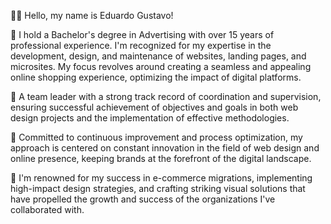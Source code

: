 👋🏼 Hello, my name is Eduardo Gustavo!

📌 I hold a Bachelor's degree in Advertising with over 15 years of professional experience. I'm recognized for my expertise in the development, design, and maintenance of websites, landing pages, and microsites. My focus revolves around creating a seamless and appealing online shopping experience, optimizing the impact of digital platforms.

📌 A team leader with a strong track record of coordination and supervision, ensuring successful achievement of objectives and goals in both web design projects and the implementation of effective methodologies.

📌 Committed to continuous improvement and process optimization, my approach is centered on constant innovation in the field of web design and online presence, keeping brands at the forefront of the digital landscape.

📌 I'm renowned for my success in e-commerce migrations, implementing high-impact design strategies, and crafting striking visual solutions that have propelled the growth and success of the organizations I've collaborated with.
<!--
**edulosa83/edulosa83** is a ✨ _special_ ✨ repository because its `README.md` (this file) appears on your GitHub profile.

Here are some ideas to get you started:

- 🔭 I’m currently working on ...
- 🌱 I’m currently learning ...
- 👯 I’m looking to collaborate on ...
- 🤔 I’m looking for help with ...
- 💬 Ask me about ...
- 📫 How to reach me: ...
- 😄 Pronouns: ...
- ⚡ Fun fact: ...
-->

